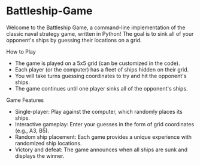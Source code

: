 # Battleship-Game

Welcome to the Battleship Game, a command-line implementation of the classic naval strategy game, written in Python! The goal is to sink all of your opponent's ships by guessing their locations on a grid.

How to Play
<ul>
<li>The game is played on a 5x5 grid (can be customized in the code).</li>
<li>Each player (or the computer) has a fleet of ships hidden on their grid.</li>
<li>You will take turns guessing coordinates to try and hit the opponent's ships.</li>
<li>The game continues until one player sinks all of the opponent's ships.</li>
</ul>
Game Features
<ul>
<li>Single-player: Play against the computer, which randomly places its ships.</li>
<li>Interactive gameplay: Enter your guesses in the form of grid coordinates (e.g., A3, B5).</li>
<li>Random ship placement: Each game provides a unique experience with randomized ship locations.</li>
<li>Victory and defeat: The game announces when all ships are sunk and displays the winner.</li>
</ul>
